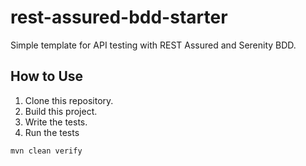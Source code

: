 # rest-assured-bdd-starter

Simple template for API testing with REST Assured and Serenity BDD.

## How to Use

1. Clone this repository.
2. Build this project.
3. Write the tests.
4. Run the tests

```shell
mvn clean verify
```